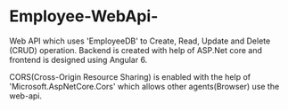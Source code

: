 # Employee-WebApi-
Web API which uses 'EmployeeDB' to Create, Read, Update and Delete (CRUD) operation. 
Backend is created with help of ASP.Net core and frontend is designed using Angular 6.

CORS(Cross-Origin Resource Sharing) is enabled with the help of 'Microsoft.AspNetCore.Cors' which allows other agents(Browser) use the web-api.
